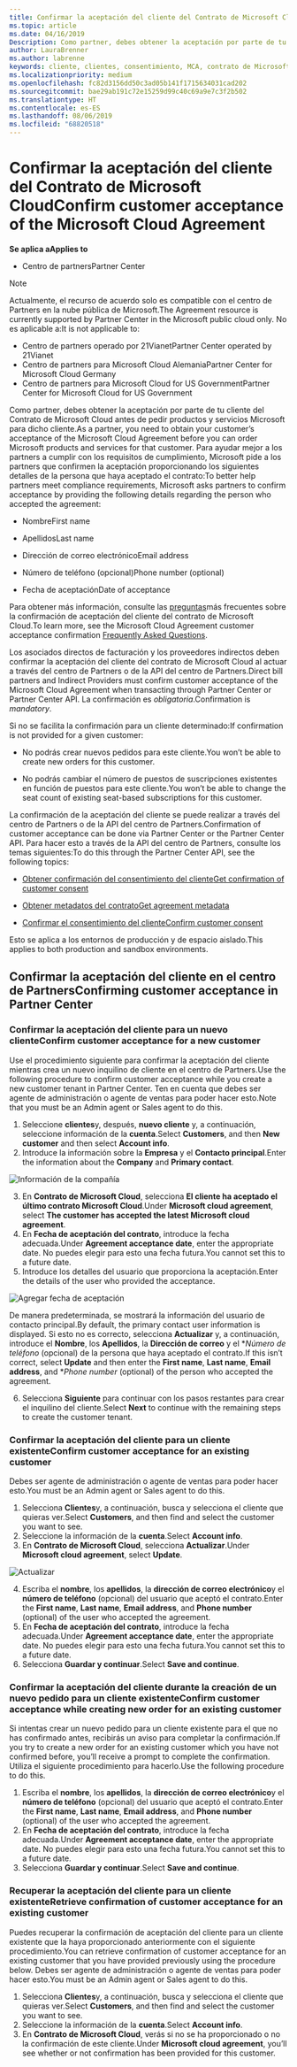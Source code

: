 ```yaml
---
title: Confirmar la aceptación del cliente del Contrato de Microsoft Cloud | Centro de partners
ms.topic: article
ms.date: 04/16/2019
Description: Como partner, debes obtener la aceptación por parte de tu cliente del Contrato de Microsoft Cloud antes de pedir productos y servicios Microsoft para dicho cliente. Para ayudar a los asociados a satisfacer los requisitos de cumplimiento, Microsoft pide a los asociados que confirmen la aceptación proporcionando ciertos detalles sobre la persona que aceptó el contrato.
author: LauraBrenner
ms.author: labrenne
keywords: cliente, clientes, consentimiento, MCA, contrato de Microsoft Cloud, plantillas de contrato de cliente
ms.localizationpriority: medium
ms.openlocfilehash: fc82d3156dd50c3ad05b141f1715634031cad202
ms.sourcegitcommit: bae29ab191c72e15259d99c40c69a9e7c3f2b502
ms.translationtype: HT
ms.contentlocale: es-ES
ms.lasthandoff: 08/06/2019
ms.locfileid: "68820518"
---
```

# <a name="confirm-customer-acceptance-of-the-microsoft-cloud-agreement"></a><span data-ttu-id="16bd3-105">Confirmar la aceptación del cliente del Contrato de Microsoft Cloud</span><span class="sxs-lookup"><span data-stu-id="16bd3-105">Confirm customer acceptance of the Microsoft Cloud Agreement</span></span>

<span data-ttu-id="16bd3-106">**Se aplica a**</span><span class="sxs-lookup"><span data-stu-id="16bd3-106">**Applies to**</span></span>
-  <span data-ttu-id="16bd3-107">Centro de partners</span><span class="sxs-lookup"><span data-stu-id="16bd3-107">Partner Center</span></span>

> [!NOTE]
> <span data-ttu-id="16bd3-108">Actualmente, el recurso de acuerdo solo es compatible con el centro de Partners en la nube pública de Microsoft.</span><span class="sxs-lookup"><span data-stu-id="16bd3-108">The Agreement resource is currently supported by Partner Center in the Microsoft public cloud only.</span></span> <span data-ttu-id="16bd3-109">No es aplicable a:</span><span class="sxs-lookup"><span data-stu-id="16bd3-109">It is not applicable to:</span></span>
> * <span data-ttu-id="16bd3-110">Centro de partners operado por 21Vianet</span><span class="sxs-lookup"><span data-stu-id="16bd3-110">Partner Center operated by 21Vianet</span></span>
> * <span data-ttu-id="16bd3-111">Centro de partners para Microsoft Cloud Alemania</span><span class="sxs-lookup"><span data-stu-id="16bd3-111">Partner Center for Microsoft Cloud Germany</span></span>
> * <span data-ttu-id="16bd3-112">Centro de partners para Microsoft Cloud for US Government</span><span class="sxs-lookup"><span data-stu-id="16bd3-112">Partner Center for Microsoft Cloud for US Government</span></span>

<span data-ttu-id="16bd3-113">Como partner, debes obtener la aceptación por parte de tu cliente del Contrato de Microsoft Cloud antes de pedir productos y servicios Microsoft para dicho cliente.</span><span class="sxs-lookup"><span data-stu-id="16bd3-113">As a partner, you need to obtain your customer’s acceptance of the Microsoft Cloud Agreement before you can order Microsoft products and services for that customer.</span></span> <span data-ttu-id="16bd3-114">Para ayudar mejor a los partners a cumplir con los requisitos de cumplimiento, Microsoft pide a los partners que confirmen la aceptación proporcionando los siguientes detalles de la persona que haya aceptado el contrato:</span><span class="sxs-lookup"><span data-stu-id="16bd3-114">To better help partners meet compliance requirements, Microsoft asks partners to confirm acceptance by providing the following details regarding the person who accepted the agreement:</span></span> 

-   <span data-ttu-id="16bd3-115">Nombre</span><span class="sxs-lookup"><span data-stu-id="16bd3-115">First name</span></span>

-   <span data-ttu-id="16bd3-116">Apellidos</span><span class="sxs-lookup"><span data-stu-id="16bd3-116">Last name</span></span>

-   <span data-ttu-id="16bd3-117">Dirección de correo electrónico</span><span class="sxs-lookup"><span data-stu-id="16bd3-117">Email address</span></span>

-   <span data-ttu-id="16bd3-118">Número de teléfono (opcional)</span><span class="sxs-lookup"><span data-stu-id="16bd3-118">Phone number (optional)</span></span>

-   <span data-ttu-id="16bd3-119">Fecha de aceptación</span><span class="sxs-lookup"><span data-stu-id="16bd3-119">Date of acceptance</span></span>

<span data-ttu-id="16bd3-120">Para obtener más información, consulte las [preguntas](https://docs.microsoft.com/partner-center/confirm-consent-faq)más frecuentes sobre la confirmación de aceptación del cliente del contrato de Microsoft Cloud.</span><span class="sxs-lookup"><span data-stu-id="16bd3-120">To learn more, see the Microsoft Cloud Agreement customer acceptance confirmation [Frequently Asked Questions](https://docs.microsoft.com/partner-center/confirm-consent-faq).</span></span>

<span data-ttu-id="16bd3-121">Los asociados directos de facturación y los proveedores indirectos deben confirmar la aceptación del cliente del contrato de Microsoft Cloud al actuar a través del centro de Partners o de la API del centro de Partners.</span><span class="sxs-lookup"><span data-stu-id="16bd3-121">Direct bill partners and Indirect Providers must confirm customer acceptance of the Microsoft Cloud Agreement when transacting through Partner Center or Partner Center API.</span></span> <span data-ttu-id="16bd3-122">La confirmación es *obligatoria*.</span><span class="sxs-lookup"><span data-stu-id="16bd3-122">Confirmation is *mandatory*.</span></span>

<span data-ttu-id="16bd3-123">Si no se facilita la confirmación para un cliente determinado:</span><span class="sxs-lookup"><span data-stu-id="16bd3-123">If confirmation is not provided for a given customer:</span></span>

-   <span data-ttu-id="16bd3-124">No podrás crear nuevos pedidos para este cliente.</span><span class="sxs-lookup"><span data-stu-id="16bd3-124">You won’t be able to create new orders for this customer.</span></span>

-   <span data-ttu-id="16bd3-125">No podrás cambiar el número de puestos de suscripciones existentes en función de puestos para este cliente.</span><span class="sxs-lookup"><span data-stu-id="16bd3-125">You won’t be able to change the seat count of existing seat-based subscriptions for this customer.</span></span>

<span data-ttu-id="16bd3-126">La confirmación de la aceptación del cliente se puede realizar a través del centro de Partners o de la API del centro de Partners.</span><span class="sxs-lookup"><span data-stu-id="16bd3-126">Confirmation of customer acceptance can be done via Partner Center or the Partner Center API.</span></span> <span data-ttu-id="16bd3-127">Para hacer esto a través de la API del centro de Partners, consulte los temas siguientes:</span><span class="sxs-lookup"><span data-stu-id="16bd3-127">To do this through the Partner Center API, see the following topics:</span></span> 

-   [<span data-ttu-id="16bd3-128">Obtener confirmación del consentimiento del cliente</span><span class="sxs-lookup"><span data-stu-id="16bd3-128">Get confirmation of customer consent</span></span>](https://docs.microsoft.com/partner-center/develop/get-confirmation-of-customer-consent)

-   [<span data-ttu-id="16bd3-129">Obtener metadatos del contrato</span><span class="sxs-lookup"><span data-stu-id="16bd3-129">Get agreement metadata</span></span>](https://docs.microsoft.com/partner-center/develop/get-agreement-metadata)

-   [<span data-ttu-id="16bd3-130">Confirmar el consentimiento del cliente</span><span class="sxs-lookup"><span data-stu-id="16bd3-130">Confirm customer consent</span></span>](https://docs.microsoft.com/partner-center/develop/confirm-customer-consent)


<span data-ttu-id="16bd3-131">Esto se aplica a los entornos de producción y de espacio aislado.</span><span class="sxs-lookup"><span data-stu-id="16bd3-131">This applies to both production and sandbox environments.</span></span>

## <a name="confirming-customer-acceptance-in-partner-center"></a><span data-ttu-id="16bd3-132">Confirmar la aceptación del cliente en el centro de Partners</span><span class="sxs-lookup"><span data-stu-id="16bd3-132">Confirming customer acceptance in Partner Center</span></span>

### <a name="confirm-customer-acceptance-for-a-new-customer"></a><span data-ttu-id="16bd3-133">Confirmar la aceptación del cliente para un nuevo cliente</span><span class="sxs-lookup"><span data-stu-id="16bd3-133">Confirm customer acceptance for a new customer</span></span>

<span data-ttu-id="16bd3-134">Use el procedimiento siguiente para confirmar la aceptación del cliente mientras crea un nuevo inquilino de cliente en el centro de Partners.</span><span class="sxs-lookup"><span data-stu-id="16bd3-134">Use the following procedure to confirm customer acceptance while you create a new customer tenant in Partner Center.</span></span> <span data-ttu-id="16bd3-135">Ten en cuenta que debes ser agente de administración o agente de ventas para poder hacer esto.</span><span class="sxs-lookup"><span data-stu-id="16bd3-135">Note that you must be an Admin agent or Sales agent to do this.</span></span>

1. <span data-ttu-id="16bd3-136">Seleccione **clientes**y, después, **nuevo cliente** y, a continuación, seleccione información de la **cuenta**.</span><span class="sxs-lookup"><span data-stu-id="16bd3-136">Select **Customers**, and then **New customer** and then select **Account info**.</span></span>
2. <span data-ttu-id="16bd3-137">Introduce la información sobre la **Empresa** y el **Contacto principal**.</span><span class="sxs-lookup"><span data-stu-id="16bd3-137">Enter the information about the **Company** and **Primary contact**.</span></span>

![Información de la compañía](images/mca/mca1.png)

3. <span data-ttu-id="16bd3-139">En **Contrato de Microsoft Cloud**, selecciona **El cliente ha aceptado el último contrato Microsoft Cloud**.</span><span class="sxs-lookup"><span data-stu-id="16bd3-139">Under **Microsoft cloud agreement**, select **The customer has accepted the latest Microsoft cloud agreement**.</span></span>
4. <span data-ttu-id="16bd3-140">En **Fecha de aceptación del contrato**, introduce la fecha adecuada.</span><span class="sxs-lookup"><span data-stu-id="16bd3-140">Under **Agreement acceptance date**, enter the appropriate date.</span></span> <span data-ttu-id="16bd3-141">No puedes elegir para esto una fecha futura.</span><span class="sxs-lookup"><span data-stu-id="16bd3-141">You cannot set this to a future date.</span></span>
5. <span data-ttu-id="16bd3-142">Introduce los detalles del usuario que proporciona la aceptación.</span><span class="sxs-lookup"><span data-stu-id="16bd3-142">Enter the details of the user who provided the acceptance.</span></span>

![Agregar fecha de aceptación](images/mca/MCA3.png)

<span data-ttu-id="16bd3-144">De manera predeterminada, se mostrará la información del usuario de contacto principal.</span><span class="sxs-lookup"><span data-stu-id="16bd3-144">By default, the primary contact user information is displayed.</span></span> <span data-ttu-id="16bd3-145">Si esto no es correcto, selecciona **Actualizar** y, a continuación, introduce el **Nombre**, los **Apellidos**, la **Dirección de correo** y el \**Número de teléfono* (opcional) de la persona que haya aceptado el contrato.</span><span class="sxs-lookup"><span data-stu-id="16bd3-145">If this isn’t correct, select **Update** and then enter the **First name**, **Last name**, **Email address**, and \**Phone number* (optional) of the person who accepted the agreement.</span></span>

6. <span data-ttu-id="16bd3-146">Selecciona **Siguiente** para continuar con los pasos restantes para crear el inquilino del cliente.</span><span class="sxs-lookup"><span data-stu-id="16bd3-146">Select **Next** to continue with the remaining steps to create the customer tenant.</span></span>

### <a name="confirm-customer-acceptance-for-an-existing-customer"></a><span data-ttu-id="16bd3-147">Confirmar la aceptación del cliente para un cliente existente</span><span class="sxs-lookup"><span data-stu-id="16bd3-147">Confirm customer acceptance for an existing customer</span></span>

<span data-ttu-id="16bd3-148">Debes ser agente de administración o agente de ventas para poder hacer esto.</span><span class="sxs-lookup"><span data-stu-id="16bd3-148">You must be an Admin agent or Sales agent to do this.</span></span>

1. <span data-ttu-id="16bd3-149">Selecciona **Clientes**y, a continuación, busca y selecciona el cliente que quieras ver.</span><span class="sxs-lookup"><span data-stu-id="16bd3-149">Select **Customers**, and then find and select the customer you want to see.</span></span>
2. <span data-ttu-id="16bd3-150">Seleccione la información de la **cuenta**.</span><span class="sxs-lookup"><span data-stu-id="16bd3-150">Select **Account info**.</span></span>
3. <span data-ttu-id="16bd3-151">En **Contrato de Microsoft Cloud**, selecciona **Actualizar**.</span><span class="sxs-lookup"><span data-stu-id="16bd3-151">Under **Microsoft cloud agreement**, select **Update**.</span></span>

![Actualizar](images/mca/mca4.png)

4. <span data-ttu-id="16bd3-153">Escriba el **nombre**, los **apellidos**, la **dirección de correo electrónico**y el **número de teléfono** (opcional) del usuario que aceptó el contrato.</span><span class="sxs-lookup"><span data-stu-id="16bd3-153">Enter the **First name**, **Last name**, **Email address**, and **Phone number** (optional) of the user who accepted the agreement.</span></span>
5. <span data-ttu-id="16bd3-154">En **Fecha de aceptación del contrato**, introduce la fecha adecuada.</span><span class="sxs-lookup"><span data-stu-id="16bd3-154">Under **Agreement acceptance date**, enter the appropriate date.</span></span> <span data-ttu-id="16bd3-155">No puedes elegir para esto una fecha futura.</span><span class="sxs-lookup"><span data-stu-id="16bd3-155">You cannot set this to a future date.</span></span>
6. <span data-ttu-id="16bd3-156">Selecciona **Guardar y continuar**.</span><span class="sxs-lookup"><span data-stu-id="16bd3-156">Select **Save and continue**.</span></span>

### <a name="confirm-customer-acceptance-while-creating-new-order-for-an-existing-customer"></a><span data-ttu-id="16bd3-157">Confirmar la aceptación del cliente durante la creación de un nuevo pedido para un cliente existente</span><span class="sxs-lookup"><span data-stu-id="16bd3-157">Confirm customer acceptance while creating new order for an existing customer</span></span>

<span data-ttu-id="16bd3-158">Si intentas crear un nuevo pedido para un cliente existente para el que no has confirmado antes, recibirás un aviso para completar la confirmación.</span><span class="sxs-lookup"><span data-stu-id="16bd3-158">If you try to create a new order for an existing customer which you have not confirmed before, you’ll receive a prompt to complete the confirmation.</span></span> <span data-ttu-id="16bd3-159">Utiliza el siguiente procedimiento para hacerlo.</span><span class="sxs-lookup"><span data-stu-id="16bd3-159">Use the following procedure to do this.</span></span>

1. <span data-ttu-id="16bd3-160">Escriba el **nombre**, los **apellidos**, la **dirección de correo electrónico**y el **número de teléfono** (opcional) del usuario que aceptó el contrato.</span><span class="sxs-lookup"><span data-stu-id="16bd3-160">Enter the **First name**, **Last name**, **Email address**, and **Phone number** (optional) of the user who accepted the agreement.</span></span>
2. <span data-ttu-id="16bd3-161">En **Fecha de aceptación del contrato**, introduce la fecha adecuada.</span><span class="sxs-lookup"><span data-stu-id="16bd3-161">Under **Agreement acceptance date**, enter the appropriate date.</span></span> <span data-ttu-id="16bd3-162">No puedes elegir para esto una fecha futura.</span><span class="sxs-lookup"><span data-stu-id="16bd3-162">You cannot set this to a future date.</span></span>
3. <span data-ttu-id="16bd3-163">Selecciona **Guardar y continuar**.</span><span class="sxs-lookup"><span data-stu-id="16bd3-163">Select **Save and continue**.</span></span>

### <a name="retrieve-confirmation-of-customer-acceptance-for-an-existing-customer"></a><span data-ttu-id="16bd3-164">Recuperar la aceptación del cliente para un cliente existente</span><span class="sxs-lookup"><span data-stu-id="16bd3-164">Retrieve confirmation of customer acceptance for an existing customer</span></span>

<span data-ttu-id="16bd3-165">Puedes recuperar la confirmación de aceptación del cliente para un cliente existente que la haya proporcionado anteriormente con el siguiente procedimiento.</span><span class="sxs-lookup"><span data-stu-id="16bd3-165">You can retrieve confirmation of customer acceptance for an existing customer that you have provided previously using the procedure below.</span></span> <span data-ttu-id="16bd3-166">Debes ser agente de administración o agente de ventas para poder hacer esto.</span><span class="sxs-lookup"><span data-stu-id="16bd3-166">You must be an Admin agent or Sales agent to do this.</span></span>

1. <span data-ttu-id="16bd3-167">Selecciona **Clientes**y, a continuación, busca y selecciona el cliente que quieras ver.</span><span class="sxs-lookup"><span data-stu-id="16bd3-167">Select **Customers**, and then find and select the customer you want to see.</span></span>
2. <span data-ttu-id="16bd3-168">Seleccione la información de la **cuenta**.</span><span class="sxs-lookup"><span data-stu-id="16bd3-168">Select **Account info**.</span></span>
3. <span data-ttu-id="16bd3-169">En **Contrato de Microsoft Cloud**, verás si no se ha proporcionado o no la confirmación de este cliente.</span><span class="sxs-lookup"><span data-stu-id="16bd3-169">Under **Microsoft cloud agreement**, you’ll see whether or not confirmation has been provided for this customer.</span></span>
